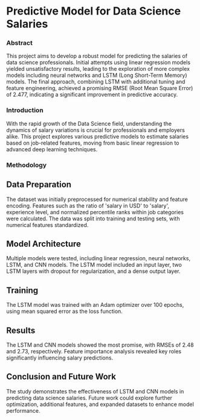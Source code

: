 # Predictive Model for Data Science Salaries
### Abstract
This project aims to develop a robust model for predicting the salaries of data science professionals. Initial attempts using linear regression models yielded unsatisfactory results, leading to the exploration of more complex models including neural networks and LSTM (Long Short-Term Memory) models. The final approach, combining LSTM with additional tuning and feature engineering, achieved a promising RMSE (Root Mean Square Error) of 2.477, indicating a significant improvement in predictive accuracy.

### Introduction
With the rapid growth of the Data Science field, understanding the dynamics of salary variations is crucial for professionals and employers alike. This project explores various predictive models to estimate salaries based on job-related features, moving from basic linear regression to advanced deep learning techniques.

### Methodology
## Data Preparation
The dataset was initially preprocessed for numerical stability and feature encoding.
Features such as the ratio of 'salary in USD' to 'salary', experience level, and normalized percentile ranks within job categories were calculated.
The data was split into training and testing sets, with numerical features standardized.
## Model Architecture
Multiple models were tested, including linear regression, neural networks, LSTM, and CNN models.
The LSTM model included an input layer, two LSTM layers with dropout for regularization, and a dense output layer.
## Training
The LSTM model was trained with an Adam optimizer over 100 epochs, using mean squared error as the loss function.
## Results
The LSTM and CNN models showed the most promise, with RMSEs of 2.48 and 2.73, respectively.
Feature importance analysis revealed key roles significantly influencing salary predictions.
## Conclusion and Future Work
The study demonstrates the effectiveness of LSTM and CNN models in predicting data science salaries. Future work could explore further optimization, additional features, and expanded datasets to enhance model performance.
